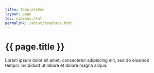 ```yaml
---
title: TemplateDoc
layout: page
toc: sidenav.html
permalink: /about/template.html
---
```


# {{ page.title }}

Lorem ipsum dolor sit amet, consectetur adipiscing elit, sed do eiusmod tempor incididunt ut labore et dolore magna aliqua.
